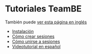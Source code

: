# Tutoriales TeamBE

También puede [ver esta página en inglés](/README.md)

* [Instalación](/INSTALLATION_ES.md)
* [Cómo crear sesiones](/CREATE_SESSIONS_ES.md)
* [Cómo unirse a sesiones](/JOIN_SESSIONS_ES.md)
* [Videotutorial en español](https://youtu.be/8g9X6sz4E7s)
